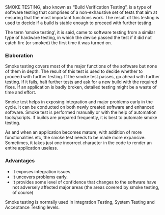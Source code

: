 SMOKE TESTING, also known as “Build Verification Testing”, is a type of software testing that comprises of a non-exhaustive set of tests that aim at ensuring that the most important functions work. The result of this testing is used to decide if a build is stable enough to proceed with further testing.

The term ‘smoke testing’, it is said, came to software testing from a similar type of hardware testing, in which the device passed the test if it did not catch fire (or smoked) the first time it was turned on.

### Elaboration

Smoke testing covers most of the major functions of the software but none of them in depth. The result of this test is used to decide whether to proceed with further testing. If the smoke test passes, go ahead with further testing. If it fails, halt further tests and ask for a new build with the required fixes. If an application is badly broken, detailed testing might be a waste of time and effort.

Smoke test helps in exposing integration and major problems early in the cycle. It can be conducted on both newly created software and enhanced software. Smoke test is performed manually or with the help of automation tools/scripts. If builds are prepared frequently, it is best to automate smoke testing.

As and when an application becomes mature, with addition of more functionalities etc, the smoke test needs to be made more expansive. Sometimes, it takes just one incorrect character in the code to render an entire application useless.

### Advantages

* It exposes integration issues.
* It uncovers problems early.
* It provides some level of confidence that changes to the software have not adversely affected major areas (the areas covered by smoke testing, of course)

Smoke testing is normally used in Integration Testing, System Testing and Acceptance Testing levels.

